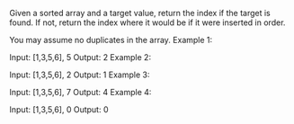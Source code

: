 Given a sorted array and a target value, return the index if the target is found. If not, return the index where it would be if it were inserted in order.

You may assume no duplicates in the array.
Example 1:

Input: [1,3,5,6], 5
Output: 2
Example 2:

Input: [1,3,5,6], 2
Output: 1
Example 3:

Input: [1,3,5,6], 7
Output: 4
Example 4:

Input: [1,3,5,6], 0
Output: 0

